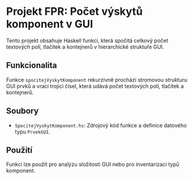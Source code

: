 # Projekt FPR: Počet výskytů komponent v GUI

Tento projekt obsahuje Haskell funkci, která spočítá celkový počet textových polí, tlačítek a kontejnerů v hierarchické struktuře GUI.

## Funkcionalita

Funkce `spocitejVyskytKomponent` rekurzivně prochází stromovou strukturu GUI prvků a vrací trojici čísel, která udává počet textových polí, tlačítek a kontejnerů.

## Soubory

*   `SpocitejVyskytKomponent.hs`: Zdrojový kód funkce a definice datového typu `PrvekGUI`.

## Použití

Funkci lze použít pro analýzu složitosti GUI nebo pro inventarizaci typů komponent.
